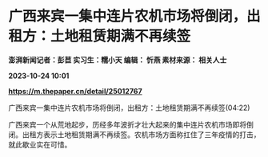 # 广西来宾一集中连片农机市场将倒闭，出租方：土地租赁期满不再续签
**澎湃新闻记者：彭苣 实习生：糯小天 编辑： 忻燕 素材来源： 相关人士**

**2023-10-24 10:01**

**https://m.thepaper.cn/detail/25012767**

广西来宾一集中连片农机市场将倒闭，出租方：土地租赁期满不再续签(04:22)

广西来宾一个从荒地起步，历经多年波折才壮大起来的集中连片农机市场即将倒闭。出租方表示土地租赁期满不再续签。农机市场方面称扛住了三年疫情的打击，就此歇业实在可惜。